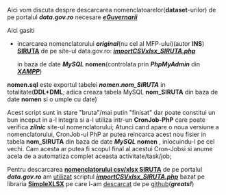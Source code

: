 
Aici vom discuta despre descarcarea nomenclatoarelor(**dataset**-urilor) de pe portalul ***data.gov.ro*** necesare [***eGuvernarii***](https://www.startupcafe.ro/taxe/video-tutoriale-ro-e-factura-cum-inscrii-sistem-cum-emiti-e-facturi-instrumente-gratuite)

Aici gasiti 

- incarcarea nomenclatorului ***original***(nu cel al MFP-ului)(autor **INS**) [**SIRUTA**](https://data.gov.ro/dataset/0b91d96d-1727-4037-af67-6bfc3db52139/resource/a43597c1-6af9-4ca9-adb7-0b5c7873d8fa/) de pe site-ul data.gov.ro: [***importCSVxlsx_SIRUTA.php***](https://github.com/stefanache/MFP-ANAF-RO/blob/main/php_scripts/mfp/importCSVxlsx_SIRUTA.php)

  in baza de date ***MySQL*** **nomen**(controlata prin ***PhpMyAdmin*** din [***XAMPP***](https://www.apachefriends.org/download.html))

**nomen.sql** este exportul tabelei ***nomen.nom_SIRUTA*** in totalitate(**DDL+DML**; adica creaza tabela MySQL **nom_SIRUTA** din baza de date **nomen** si o umple cu date)

Acest script sunt in stare "bruta"/mai putin "finisat" dar poate constitui un bun inceput in a-l integra si a-l utiliza intr-un **CronJob-PhP** care poate verifica ***zilnic*** site-ul nomenclatorului;
Atunci cand apare o noua versiune a nomenclatorului, CronJob-ul PhP ar putea reincarca acest nou fisier in tabela **nom_SIRUTA** din baza de date ***MySQL*** **nomen** , inlocuindu-l pe cel vechi.
Cam acesta ar putea fi scopul final al acestui Cron-Jobsi si anume acela de a automatiza complet aceasta activitate/task/job;

Pentru descarcarea [**nomenclatorului csv/xlsx SIRUTA**](https://data.gov.ro/dataset/0b91d96d-1727-4037-af67-6bfc3db52139/resource/a43597c1-6af9-4ca9-adb7-0b5c7873d8fa/) de pe portalul ***data.gov.ro*** am [utilizat](https://itecnote.com/tecnote/php-read-excel-xlsx-file-using-simplexlsx-in-php/) scriptul [***importCSVxlsx_SIRUTA.php***](https://github.com/stefanache/MFP-ANAF-RO/blob/main/php_scripts/mfp/importCSVxlsx_SIRUTA.php) bazat pe libraria [**SimpleXLSX**](https://hotexamples.com/examples/-/SimpleXLSX/-/php-simplexlsx-class-examples.html) pe care l-am [descarcat](https://www.php.net/manual/en/book.simplexml.php) de pe [github](https://github.com/shuchkin/simplexlsx)(***greats!***)
